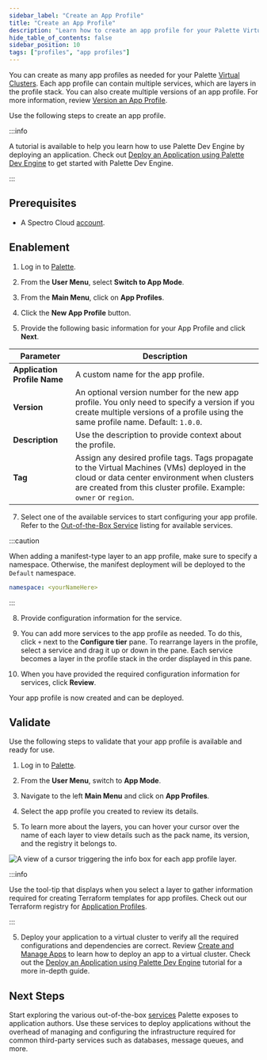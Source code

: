```yaml
---
sidebar_label: "Create an App Profile"
title: "Create an App Profile"
description: "Learn how to create an app profile for your Palette Virtual Clusters."
hide_table_of_contents: false
sidebar_position: 10
tags: ["profiles", "app profiles"]
---
```



You can create as many app profiles as needed for your Palette [Virtual Clusters](../../devx/palette-virtual-clusters/palette-virtual-clusters.md). Each app profile can contain multiple services, which are layers in the profile stack. You can also create multiple versions of an app profile. For more information, review [Version an App Profile](version-app-profile.md). 

Use the following steps to create an app profile.

:::info

A tutorial is available to help you learn how to use Palette Dev Engine by deploying an application. Check out [Deploy an Application using Palette Dev Engine](../../devx/apps/deploy-app.md) to get started with Palette Dev Engine.

:::


## Prerequisites

* A Spectro Cloud [account](https://www.spectrocloud.com/get-started/).

## Enablement

1. Log in to [Palette](https://console.spectrocloud.com).

2. From the **User Menu**, select **Switch to App Mode**.

3. From the **Main Menu**, click on **App Profiles**.

4. Click the **New App Profile** button. 

5. Provide the following basic information for your App Profile and click **Next**.

| **Parameter**           | **Description**  |
|-------------------------|---------------------|
|**Application Profile Name** | A custom name for the app profile.|
|**Version** | An optional version number for the new app profile. You only need to specify a version if you create multiple versions of a profile using the same profile name. Default: `1.0.0`. |
|**Description**  | Use the description to provide context about the profile. | 
|**Tag** | Assign any desired profile tags. Tags propagate to the Virtual Machines (VMs) deployed in the cloud or data center environment when clusters are created from this cluster profile. Example: `owner` or `region`.|

7. Select one of the available services to start configuring your app profile. Refer to the [Out-of-the-Box Service](/devx/app-profile/services/service-listings/) listing for available services.

  :::caution

  When adding a manifest-type layer to an app profile, make sure to specify a namespace. Otherwise, the manifest deployment will be deployed to the `Default` namespace.

  ```yaml
  namespace: <yourNameHere>
  ```
  :::

8. Provide configuration information for the service.

9. You can add more services to the app profile as needed. To do this, click `+` next to the **Configure tier** pane. To rearrange layers in the profile, select a service and drag it up or down in the pane. Each service becomes a layer in the profile stack in the order displayed in this pane.

10. When you have provided the required configuration information for services, click **Review**. 

Your app profile is now created and can be deployed.  


## Validate

Use the following steps to validate that your app profile is available and ready for use.

1. Log in to [Palette](https://console.spectrocloud.com).

2. From the **User Menu**, switch to **App Mode**.

2. Navigate to the left **Main Menu** and click on **App Profiles**.

3. Select the app profile you created to review its details.

4. To learn more about the layers, you can hover your cursor over the name of each layer to view details such as the pack name, its version, and the registry it belongs to.

 ![A view of a cursor triggering the info box for each app profile layer.](/devx_app-profile_create-app-profile_app-layer-infoboxes.png)
 
 :::info
 
 Use the tool-tip that displays when you select a layer to gather information required for creating Terraform templates for app profiles. Check out our Terraform registry for [Application Profiles](https://registry.terraform.io/providers/spectrocloud/spectrocloud/latest/docs/resources/application_profile).
 
 :::

5. Deploy your application to a virtual cluster to verify all the required configurations and dependencies are correct. Review [Create and Manage Apps](../../devx/apps/create-app.md) to learn how to deploy an app to a virtual cluster. Check out the [Deploy an Application using Palette Dev Engine](../../devx/apps/deploy-app.md) tutorial for a more in-depth guide.

## Next Steps

Start exploring the various out-of-the-box [services](../../devx/app-profile/services/services.md) Palette exposes to application authors. Use these services to deploy applications without the overhead of managing and configuring the infrastructure required for common third-party services such as databases, message queues, and more.



